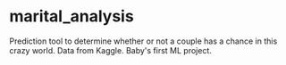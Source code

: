 # marital_analysis
Prediction tool to determine whether or not a couple has a chance in this crazy world.
Data from Kaggle. Baby's first ML project.
